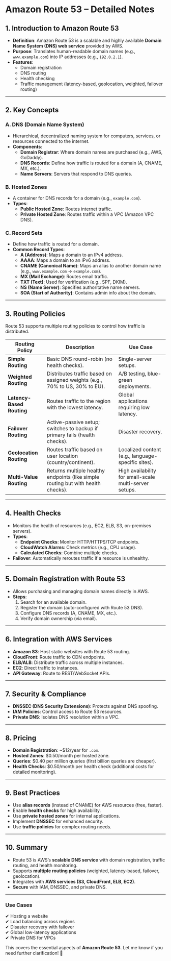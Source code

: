 # **Amazon Route 53 – Detailed Notes**

## **1. Introduction to Amazon Route 53**
- **Definition**: Amazon Route 53 is a scalable and highly available **Domain Name System (DNS) web service** provided by AWS.
- **Purpose**: Translates human-readable domain names (e.g., `www.example.com`) into IP addresses (e.g., `192.0.2.1`).
- **Features**:
  - Domain registration
  - DNS routing
  - Health checking
  - Traffic management (latency-based, geolocation, weighted, failover routing)

---

## **2. Key Concepts**
### **A. DNS (Domain Name System)**
- Hierarchical, decentralized naming system for computers, services, or resources connected to the internet.
- **Components**:
  - **Domain Registrar**: Where domain names are purchased (e.g., AWS, GoDaddy).
  - **DNS Records**: Define how traffic is routed for a domain (A, CNAME, MX, etc.).
  - **Name Servers**: Servers that respond to DNS queries.

### **B. Hosted Zones**
- A container for DNS records for a domain (e.g., `example.com`).
- **Types**:
  - **Public Hosted Zone**: Routes internet traffic.
  - **Private Hosted Zone**: Routes traffic within a VPC (Amazon VPC DNS).

### **C. Record Sets**
- Define how traffic is routed for a domain.
- **Common Record Types**:
  - **A (Address)**: Maps a domain to an IPv4 address.
  - **AAAA**: Maps a domain to an IPv6 address.
  - **CNAME (Canonical Name)**: Maps an alias to another domain name (e.g., `www.example.com` → `example.com`).
  - **MX (Mail Exchange)**: Routes email traffic.
  - **TXT (Text)**: Used for verification (e.g., SPF, DKIM).
  - **NS (Name Server)**: Specifies authoritative name servers.
  - **SOA (Start of Authority)**: Contains admin info about the domain.

---

## **3. Routing Policies**
Route 53 supports multiple routing policies to control how traffic is distributed.

| **Routing Policy**       | **Description**                                                                 | **Use Case** |
|--------------------------|---------------------------------------------------------------------------------|--------------|
| **Simple Routing**       | Basic DNS round-robin (no health checks).                                       | Single-server setups. |
| **Weighted Routing**     | Distributes traffic based on assigned weights (e.g., 70% to US, 30% to EU).    | A/B testing, blue-green deployments. |
| **Latency-Based Routing**| Routes traffic to the region with the lowest latency.                          | Global applications requiring low latency. |
| **Failover Routing**     | Active-passive setup; switches to backup if primary fails (health checks).      | Disaster recovery. |
| **Geolocation Routing**  | Routes traffic based on user location (country/continent).                      | Localized content (e.g., language-specific sites). |
| **Multi-Value Routing**  | Returns multiple healthy endpoints (like simple routing but with health checks).| High availability for small-scale multi-server setups. |

---

## **4. Health Checks**
- Monitors the health of resources (e.g., EC2, ELB, S3, on-premises servers).
- **Types**:
  - **Endpoint Checks**: Monitor HTTP/HTTPS/TCP endpoints.
  - **CloudWatch Alarms**: Check metrics (e.g., CPU usage).
  - **Calculated Checks**: Combine multiple checks.
- **Failover**: Automatically reroutes traffic if a resource is unhealthy.

---

## **5. Domain Registration with Route 53**
- Allows purchasing and managing domain names directly in AWS.
- **Steps**:
  1. Search for an available domain.
  2. Register the domain (auto-configured with Route 53 DNS).
  3. Configure DNS records (A, CNAME, MX, etc.).
  4. Verify domain ownership (via email).

---

## **6. Integration with AWS Services**
- **Amazon S3**: Host static websites with Route 53 routing.
- **CloudFront**: Route traffic to CDN endpoints.
- **ELB/ALB**: Distribute traffic across multiple instances.
- **EC2**: Direct traffic to instances.
- **API Gateway**: Route to REST/WebSocket APIs.

---

## **7. Security & Compliance**
- **DNSSEC (DNS Security Extensions)**: Protects against DNS spoofing.
- **IAM Policies**: Control access to Route 53 resources.
- **Private DNS**: Isolates DNS resolution within a VPC.

---

## **8. Pricing**
- **Domain Registration**: ~$12/year for `.com`.
- **Hosted Zones**: $0.50/month per hosted zone.
- **Queries**: $0.40 per million queries (first billion queries are cheaper).
- **Health Checks**: $0.50/month per health check (additional costs for detailed monitoring).

---

## **9. Best Practices**
- Use **alias records** (instead of CNAME) for AWS resources (free, faster).
- Enable **health checks** for high availability.
- Use **private hosted zones** for internal applications.
- Implement **DNSSEC** for enhanced security.
- Use **traffic policies** for complex routing needs.

---

## **10. Summary**
- Route 53 is AWS’s **scalable DNS service** with domain registration, traffic routing, and health monitoring.
- Supports **multiple routing policies** (weighted, latency-based, failover, geolocation).
- Integrates with **AWS services (S3, CloudFront, ELB, EC2)**.
- **Secure** with IAM, DNSSEC, and private DNS.

---

### **Use Cases**
✔ Hosting a website  
✔ Load balancing across regions  
✔ Disaster recovery with failover  
✔ Global low-latency applications  
✔ Private DNS for VPCs  

This covers the essential aspects of **Amazon Route 53**. Let me know if you need further clarification! 🚀